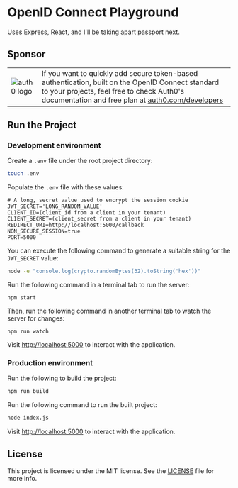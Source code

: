 # OpenID Connect Playground

Uses Express, React, and I'll be taking apart passport next.

## Sponsor

|||
|-|-|
|![auth0 logo](https://user-images.githubusercontent.com/83319/31722733-de95bbde-b3ea-11e7-96bf-4f4e8f915588.png)|If you want to quickly add secure token-based authentication, built on the OpenID Connect standard to your projects, feel free to check Auth0's documentation and free plan at [auth0.com/developers](https://auth0.com/developers?utm_source=GHsponsor&utm_medium=GHsponsor&utm_campaign=oidc-playground&utm_content=auth)|

## Run the Project

### Development environment

Create a `.env` file under the root project directory:

```bash
touch .env
```

Populate the `.env` file with these values:

```
# A long, secret value used to encrypt the session cookie
JWT_SECRET='LONG_RANDOM_VALUE'
CLIENT_ID=(client_id from a client in your tenant)
CLIENT_SECRET=(client_secret from a client in your tenant)
REDIRECT_URI=http://localhost:5000/callback
NON_SECURE_SESSION=true
PORT=5000
```

You can execute the following command to generate a suitable string for the `JWT_SECRET` value:

```bash
node -e "console.log(crypto.randomBytes(32).toString('hex'))"
```

Run the following command in a terminal tab to run the server:

```
npm start
```

Then, run the following command in another terminal tab to watch the server for changes:
```
npm run watch
```

Visit [http://localhost:5000](http://localhost:5000) to interact with the application.

### Production environment

Run the following to build the project:

```bash
npm run build
```

Run the following command to run the built project:

```bash
node index.js
```

Visit [http://localhost:5000](http://localhost:5000) to interact with the application.

## License

This project is licensed under the MIT license. See the [LICENSE](LICENSE) file for more info.
